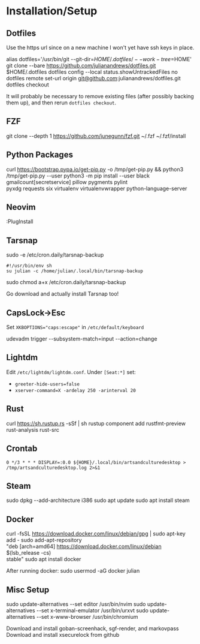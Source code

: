 Installation/Setup
==================

Dotfiles
--------

Use the https url since on a new machine I won't yet have ssh keys in place.

alias dotfiles='/usr/bin/git --git-dir=$HOME/.dotfiles/ --work-tree=$HOME'
git clone --bare https://github.com/julianandrews/dotfiles.git $HOME/.dotfiles
dotfiles config --local status.showUntrackedFiles no
dotfiles remote set-url origin git@github.com:julianandrews/dotfiles.git
dotfiles checkout

It will probably be necessary to remove existing files (after possibly backing
them up), and then rerun `dotfiles checkout`.

FZF
---

git clone --depth 1 https://github.com/junegunn/fzf.git ~/.fzf
~/.fzf/install

Python Packages
---------------

curl https://bootstrap.pypa.io/get-pip.py -o /tmp/get-pip.py && python3 /tmp/get-pip.py --user
python3 -m pip install --user black gmailcount[secretservice] pillow pygments pylint \
  pyxdg requests six virtualenv virtualenvwrapper python-language-server

Neovim
------

:PlugInstall

Tarsnap
-------

sudo -e /etc/cron.daily/tarsnap-backup

    #!/usr/bin/env sh
    su julian -c /home/julian/.local/bin/tarsnap-backup

sudo chmod a+x /etc/cron.daily/tarsnap-backup

Go download and actually install Tarsnap too!

CapsLock->Esc
-------------

Set `XKBOPTIONS="caps:escape"` in `/etc/default/keyboard`

udevadm trigger --subsystem-match=input --action=change

Lightdm
-------

Edit `/etc/lightdm/lightdm.conf`. Under `[Seat:*]` set:

* `greeter-hide-users=false`
* `xserver-command=X -ardelay 250 -arinterval 20`

Rust
----

curl https://sh.rustup.rs -sSf | sh
rustup component add rustfmt-preview rust-analysis rust-src

Crontab
-------

`0 */3 * * * DISPLAY=:0.0 ${HOME}/.local/bin/artsandculturedesktop > /tmp/artsandculturedesktop.log 2>&1`

Steam
-----

sudo dpkg --add-architecture i386
sudo apt update
sudo apt install steam

Docker
------

curl -fsSL https://download.docker.com/linux/debian/gpg | sudo apt-key add -
sudo add-apt-repository \
   "deb [arch=amd64] https://download.docker.com/linux/debian \
   $(lsb_release -cs) \
   stable"
sudo apt install docker


After running docker:
sudo usermod -aG docker julian

Misc Setup
----------

sudo update-alternatives --set editor /usr/bin/nvim
sudo update-alternatives --set x-terminal-emulator /usr/bin/urxvt
sudo update-alternatives --set x-www-browser /usr/bin/chromium

Download and install goban-screenhack, sgf-render, and markovpass
Download and install xsecurelock from github
